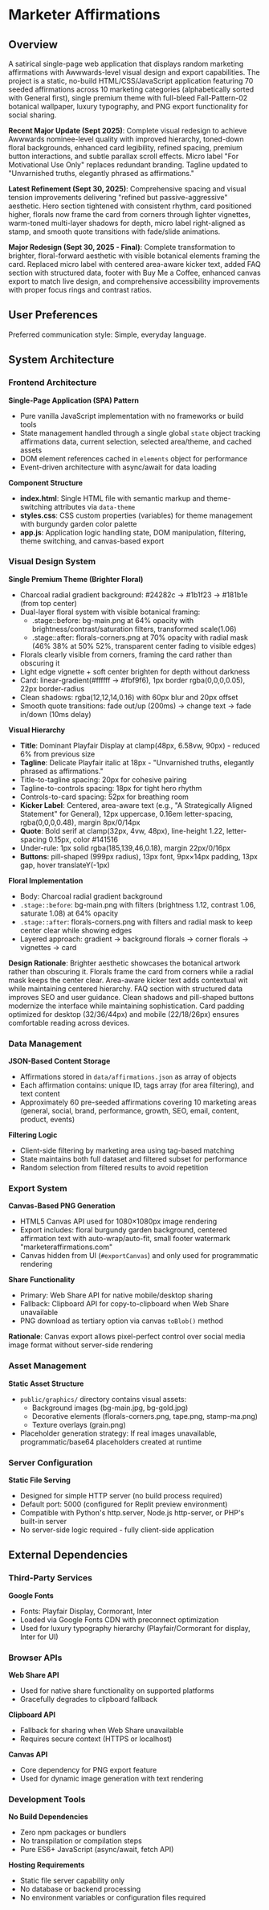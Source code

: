 # Marketer Affirmations

## Overview

A satirical single-page web application that displays random marketing affirmations with Awwwards-level visual design and export capabilities. The project is a static, no-build HTML/CSS/JavaScript application featuring 70 seeded affirmations across 10 marketing categories (alphabetically sorted with General first), single premium theme with full-bleed Fall-Pattern-02 botanical wallpaper, luxury typography, and PNG export functionality for social sharing.

**Recent Major Update (Sept 2025)**: Complete visual redesign to achieve Awwwards nominee-level quality with improved hierarchy, toned-down floral backgrounds, enhanced card legibility, refined spacing, premium button interactions, and subtle parallax scroll effects. Micro label "For Motivational Use Only" replaces redundant branding. Tagline updated to "Unvarnished truths, elegantly phrased as affirmations."

**Latest Refinement (Sept 30, 2025)**: Comprehensive spacing and visual tension improvements delivering "refined but passive-aggressive" aesthetic. Hero section tightened with consistent rhythm, card positioned higher, florals now frame the card from corners through lighter vignettes, warm-toned multi-layer shadows for depth, micro label right-aligned as stamp, and smooth quote transitions with fade/slide animations.

**Major Redesign (Sept 30, 2025 - Final)**: Complete transformation to brighter, floral-forward aesthetic with visible botanical elements framing the card. Replaced micro label with centered area-aware kicker text, added FAQ section with structured data, footer with Buy Me a Coffee, enhanced canvas export to match live design, and comprehensive accessibility improvements with proper focus rings and contrast ratios.

## User Preferences

Preferred communication style: Simple, everyday language.

## System Architecture

### Frontend Architecture

**Single-Page Application (SPA) Pattern**
- Pure vanilla JavaScript implementation with no frameworks or build tools
- State management handled through a single global `state` object tracking affirmations data, current selection, selected area/theme, and cached assets
- DOM element references cached in `elements` object for performance
- Event-driven architecture with async/await for data loading

**Component Structure**
- **index.html**: Single HTML file with semantic markup and theme-switching attributes via `data-theme`
- **styles.css**: CSS custom properties (variables) for theme management with burgundy garden color palette
- **app.js**: Application logic handling state, DOM manipulation, filtering, theme switching, and canvas-based export

### Visual Design System

**Single Premium Theme (Brighter Floral)**
- Charcoal radial gradient background: #24282c → #1b1f23 → #181b1e (from top center)
- Dual-layer floral system with visible botanical framing:
  - .stage::before: bg-main.png at 64% opacity with brightness/contrast/saturation filters, transformed scale(1.06)
  - .stage::after: florals-corners.png at 70% opacity with radial mask (46% 38% at 50% 52%, transparent center fading to visible edges)
- Florals clearly visible from corners, framing the card rather than obscuring it
- Light edge vignette + soft center brighten for depth without darkness
- Card: linear-gradient(#ffffff → #fbf9f6), 1px border rgba(0,0,0,0.05), 22px border-radius
- Clean shadows: rgba(12,12,14,0.16) with 60px blur and 20px offset
- Smooth quote transitions: fade out/up (200ms) → change text → fade in/down (10ms delay)

**Visual Hierarchy**
- **Title**: Dominant Playfair Display at clamp(48px, 6.58vw, 90px) - reduced 6% from previous size
- **Tagline**: Delicate Playfair italic at 18px - "Unvarnished truths, elegantly phrased as affirmations."
- Title-to-tagline spacing: 20px for cohesive pairing
- Tagline-to-controls spacing: 18px for tight hero rhythm
- Controls-to-card spacing: 52px for breathing room
- **Kicker Label**: Centered, area-aware text (e.g., "A Strategically Aligned Statement" for General), 12px uppercase, 0.16em letter-spacing, rgba(0,0,0,0.48), margin 8px/0/14px
- **Quote**: Bold serif at clamp(32px, 4vw, 48px), line-height 1.22, letter-spacing 0.15px, color #141516
- Under-rule: 1px solid rgba(185,139,46,0.18), margin 22px/0/16px
- **Buttons**: pill-shaped (999px radius), 13px font, 9px×14px padding, 13px gap, hover translateY(-1px)

**Floral Implementation**
- Body: Charcoal radial gradient background
- `.stage::before`: bg-main.png with filters (brightness 1.12, contrast 1.06, saturate 1.08) at 64% opacity
- `.stage::after`: florals-corners.png with filters and radial mask to keep center clear while showing edges
- Layered approach: gradient → background florals → corner florals → vignettes → card

**Design Rationale**: Brighter aesthetic showcases the botanical artwork rather than obscuring it. Florals frame the card from corners while a radial mask keeps the center clear. Area-aware kicker text adds contextual wit while maintaining centered hierarchy. FAQ section with structured data improves SEO and user guidance. Clean shadows and pill-shaped buttons modernize the interface while maintaining sophistication. Card padding optimized for desktop (32/36/44px) and mobile (22/18/26px) ensures comfortable reading across devices.

### Data Management

**JSON-Based Content Storage**
- Affirmations stored in `data/affirmations.json` as array of objects
- Each affirmation contains: unique ID, tags array (for area filtering), and text content
- Approximately 60 pre-seeded affirmations covering 10 marketing areas (general, social, brand, performance, growth, SEO, email, content, product, events)

**Filtering Logic**
- Client-side filtering by marketing area using tag-based matching
- State maintains both full dataset and filtered subset for performance
- Random selection from filtered results to avoid repetition

### Export System

**Canvas-Based PNG Generation**
- HTML5 Canvas API used for 1080×1080px image rendering
- Export includes: floral burgundy garden background, centered affirmation text with auto-wrap/auto-fit, small footer watermark "marketeraffirmations.com"
- Canvas hidden from UI (`#exportCanvas`) and only used for programmatic rendering

**Share Functionality**
- Primary: Web Share API for native mobile/desktop sharing
- Fallback: Clipboard API for copy-to-clipboard when Web Share unavailable
- PNG download as tertiary option via canvas `toBlob()` method

**Rationale**: Canvas export allows pixel-perfect control over social media image format without server-side rendering

### Asset Management

**Static Asset Structure**
- `public/graphics/` directory contains visual assets:
  - Background images (bg-main.jpg, bg-gold.jpg)
  - Decorative elements (florals-corners.png, tape.png, stamp-ma.png)
  - Texture overlays (grain.png)
- Placeholder generation strategy: If real images unavailable, programmatic/base64 placeholders created at runtime

### Server Configuration

**Static File Serving**
- Designed for simple HTTP server (no build process required)
- Default port: 5000 (configured for Replit preview environment)
- Compatible with Python's http.server, Node.js http-server, or PHP's built-in server
- No server-side logic required - fully client-side application

## External Dependencies

### Third-Party Services

**Google Fonts**
- Fonts: Playfair Display, Cormorant, Inter
- Loaded via Google Fonts CDN with preconnect optimization
- Used for luxury typography hierarchy (Playfair/Cormorant for display, Inter for UI)

### Browser APIs

**Web Share API**
- Used for native share functionality on supported platforms
- Gracefully degrades to clipboard fallback

**Clipboard API**
- Fallback for sharing when Web Share unavailable
- Requires secure context (HTTPS or localhost)

**Canvas API**
- Core dependency for PNG export feature
- Used for dynamic image generation with text rendering

### Development Tools

**No Build Dependencies**
- Zero npm packages or bundlers
- No transpilation or compilation steps
- Pure ES6+ JavaScript (async/await, fetch API)

**Hosting Requirements**
- Static file server capability only
- No database or backend processing
- No environment variables or configuration files required